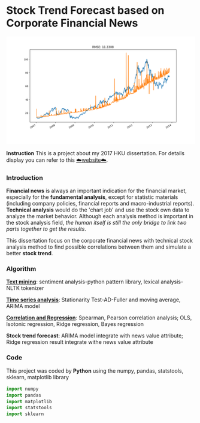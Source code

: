 # Stock Trend Forecast based on Corporate Financial News
![img](https://github.com/rolldance/Stock-trend-forecast/blob/master/stockTrend_all_regression_alpha0.png "Logo Title Text 1")

**Instruction** This is a project about my 2017 HKU dissertation. For details display you can refer to this [:cloud:website:cloud:](https://i.cs.hku.hk/~msd16147).

### Introduction
**Financial news** is always an important indication for the financial market, especially for the **fundamental analysis**, except for statistic materials (including company policies, financial reports and macro-industrial reports). **Technical analysis** would do the 'chart job' and use the stock own data to analyze the market behavior. 
Although each analysis method is important in the stock analysis field, *the human itself is still the only bridge to link two parts together to get the results*. 

This dissertation focus on the corporate financial news with technical stock analysis method to find possible correlations between them and simulate a better **stock trend**.

### Algorithm
**[Text mining](https://en.wikipedia.org/wiki/Text_mining)**: sentiment analysis-python pattern library, lexical analysis-NLTK tokenizer

**[Time series analysis](https://en.wikipedia.org/wiki/Time_series)**: Stationarity Test-AD-Fuller and moving average, ARIMA model

**[Correlation and Regression](https://en.wikipedia.org/wiki/Regression)**: Spearman, Pearson correlation analysis; OLS, Isotonic regression, Ridge regression, Bayes regression

**Stock trend forecast**: ARIMA model integrate with news value attribute; Ridge regression result integrate withe news value attribute

### Code
This project was coded by **Python** using the numpy, pandas, statstools, sklearn, matplotlib library

```python
import numpy
import pandas
import matplotlib
import statstools
import sklearn
```
